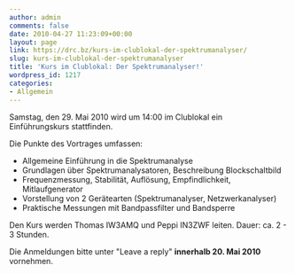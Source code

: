 ```yaml
---
author: admin
comments: false
date: 2010-04-27 11:23:09+00:00
layout: page
link: https://drc.bz/kurs-im-clublokal-der-spektrumanalyser/
slug: kurs-im-clublokal-der-spektrumanalyser
title: 'Kurs im Clublokal: Der Spektrumanalyser!'
wordpress_id: 1217
categories:
- Allgemein
---
```


Samstag, den 29. Mai 2010 wird um 14:00 im Clublokal ein Einführungskurs stattfinden.

Die Punkte des Vortrages umfassen:
- Allgemeine Einführung in die Spektrumanalyse
- Grundlagen über Spektrumanalysatoren, Beschreibung Blockschaltbild
- Frequenzmessung, Stabilität, Auflösung, Empfindlichkeit, Mitlaufgenerator
- Vorstellung von 2 Gerätearten (Spektrumanalyser, Netzwerkanalyser)
- Praktische Messungen mit Bandpassfilter und Bandsperre

Den Kurs werden Thomas IW3AMQ und Peppi IN3ZWF leiten. Dauer: ca. 2 - 3 Stunden.

Die Anmeldungen bitte unter "Leave a reply" **innerhalb 20. Mai 2010** vornehmen.
